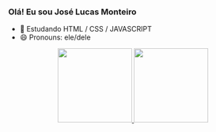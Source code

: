 ### Olá! Eu sou José Lucas Monteiro

- 🌱 Estudando HTML / CSS / JAVASCRIPT
- 😄 Pronouns: ele/dele


<div align="center">
  <a href="https://github.com/LucasMonteiroNK1711">
  <img height="150em" src="https://github-readme-stats.vercel.app/api?username=LucasMonteiroNK1711&show_icons=true&theme=dark&include_all_commits=true&count_private=true"/>
  <img height="150em" src="https://github-readme-stats.vercel.app/api/top-langs/?username=LucasMonteiroNK1711&layout=compact&langs_count=7&theme=dark"/>
</div>
